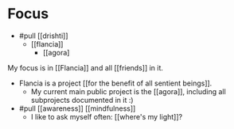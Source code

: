 # Focus
- #pull [[drishti]]
  - [[flancia]]
    - [[agora] 
    
My focus is in [[Flancia]] and all [[friends]] in it.
  - Flancia is a project [[for the benefit of all sentient beings]].
	- My current main public project is the [[agora]], including all subprojects documented in it :)
- #pull [[awareness]] [[mindfulness]]
	- I like to ask myself often: [[where's my light]]?
